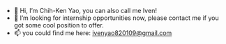 - 👋 Hi, I’m Chih-Ken Yao, you can also call me Iven!
- 👀 I’m looking for internship opportunities now, please contact me if you got some cool position to offer.
- 📫 you could find me here: ivenyao820109@gmail.com

<!---
iven-yao/iven-yao is a ✨ special ✨ repository because its `README.md` (this file) appears on your GitHub profile.
You can click the Preview link to take a look at your changes.
--->
